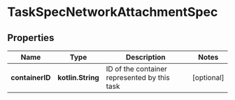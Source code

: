 # TaskSpecNetworkAttachmentSpec

## Properties

| Name            | Type              | Description                                  | Notes      |
|-----------------|-------------------|----------------------------------------------|------------|
| **containerID** | **kotlin.String** | ID of the container represented by this task | [optional] |



